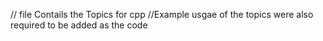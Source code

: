 // file Contails the Topics for cpp 
//Example usgae of the topics were also required to be added as the code 
